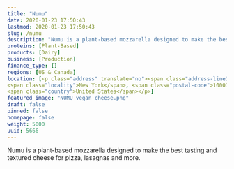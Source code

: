 ```yaml
---
title: "Numu"
date: 2020-01-23 17:50:43
lastmod: 2020-01-23 17:50:43
slug: /numu
description: "Numu is a plant-based mozzarella designed to make the best tasting and textured cheese for pizza, lasagnas and more."
proteins: [Plant-Based]
products: [Dairy]
business: [Production]
finance_type: []
regions: [US & Canada]
location: [<p class="address" translate="no"><span class="address-line1">Broadway</span><br>
<span class="locality">New York</span>, <span class="postal-code">10007</span><br>
<span class="country">United States</span></p>]
featured_image: "NUMU vegan cheese.png"
draft: false
pinned: false
homepage: false
weight: 5000
uuid: 5666
---
```

<p>Numu is a plant-based mozzarella designed to make the best tasting and textured cheese for pizza, lasagnas and more.</p>
